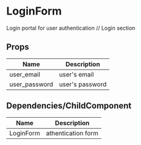 # LoginForm
Login portal for user authentication // Login section

## Props

| Name | Description |
|----|----|
| user_email | user's email|
| user_password | user's password |


## Dependencies/ChildComponent

| Name | Description |
|----|----|
| LoginForm | athentication form |